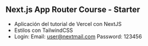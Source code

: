 ## Next.js App Router Course - Starter
- Aplicación del tutorial de Vercel con NextJS
- Estilos con TailwindCSS
- Login:
Email: user@nextmail.com
Password: 123456
